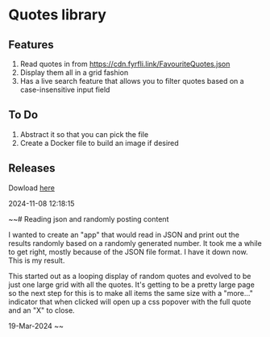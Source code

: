 # Quotes library

## Features

1. Read quotes in from https://cdn.fyrfli.link/FavouriteQuotes.json
2. Display them all in a grid fashion
3. Has a live search feature that allows you to filter quotes based on a case-insensitive input field

## To Do

1. Abstract it so that you can pick the file
2. Create a Docker file to build an image if desired

## Releases
Dowload [here](https://fyrfli.dev/fyrfli/jsquotes/src/tag/3.0)

2024-11-08 12:18:15


~~# Reading json and randomly posting content

I wanted to create an "app" that would read in JSON and print out the results randomly based on a randomly generated number. It took me a while to get right, mostly because of the JSON file format. I have it down now. This is my result.

This started out as a looping display of random quotes and evolved to be just one large grid with all the quotes. It's getting to be a pretty large page so the next step for this is to make all items the same size with a "more..." indicator that when clicked will open up a css popover with the full quote and an "X" to close.

19-Mar-2024 ~~

